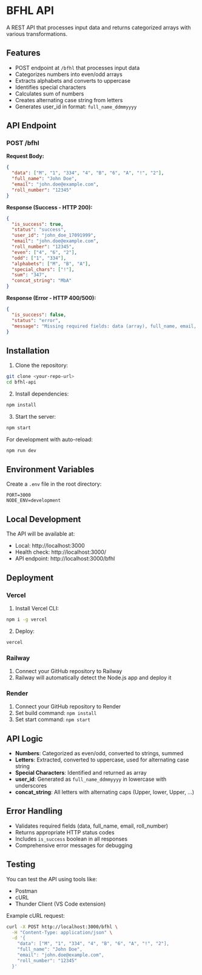 # BFHL API

A REST API that processes input data and returns categorized arrays with various transformations.

## Features

- POST endpoint at `/bfhl` that processes input data
- Categorizes numbers into even/odd arrays
- Extracts alphabets and converts to uppercase
- Identifies special characters
- Calculates sum of numbers
- Creates alternating case string from letters
- Generates user_id in format: `full_name_ddmmyyyy`

## API Endpoint

### POST /bfhl

**Request Body:**
```json
{
  "data": ["M", "1", "334", "4", "B", "6", "A", "!", "2"],
  "full_name": "John Doe",
  "email": "john.doe@example.com",
  "roll_number": "12345"
}
```

**Response (Success - HTTP 200):**
```json
{
  "is_success": true,
  "status": "success",
  "user_id": "john_doe_17091999",
  "email": "john.doe@example.com",
  "roll_number": "12345",
  "even": ["4", "6", "2"],
  "odd": ["1", "334"],
  "alphabets": ["M", "B", "A"],
  "special_chars": ["!"],
  "sum": "347",
  "concat_string": "MbA"
}
```

**Response (Error - HTTP 400/500):**
```json
{
  "is_success": false,
  "status": "error",
  "message": "Missing required fields: data (array), full_name, email, roll_number"
}
```

## Installation

1. Clone the repository:
```bash
git clone <your-repo-url>
cd bfhl-api
```

2. Install dependencies:
```bash
npm install
```

3. Start the server:
```bash
npm start
```

For development with auto-reload:
```bash
npm run dev
```

## Environment Variables

Create a `.env` file in the root directory:
```
PORT=3000
NODE_ENV=development
```

## Local Development

The API will be available at:
- Local: http://localhost:3000
- Health check: http://localhost:3000/
- API endpoint: http://localhost:3000/bfhl

## Deployment

### Vercel

1. Install Vercel CLI:
```bash
npm i -g vercel
```

2. Deploy:
```bash
vercel
```

### Railway

1. Connect your GitHub repository to Railway
2. Railway will automatically detect the Node.js app and deploy it

### Render

1. Connect your GitHub repository to Render
2. Set build command: `npm install`
3. Set start command: `npm start`

## API Logic

- **Numbers**: Categorized as even/odd, converted to strings, summed
- **Letters**: Extracted, converted to uppercase, used for alternating case string
- **Special Characters**: Identified and returned as array
- **user_id**: Generated as `full_name_ddmmyyyy` in lowercase with underscores
- **concat_string**: All letters with alternating caps (Upper, lower, Upper, ...)

## Error Handling

- Validates required fields (data, full_name, email, roll_number)
- Returns appropriate HTTP status codes
- Includes `is_success` boolean in all responses
- Comprehensive error messages for debugging

## Testing

You can test the API using tools like:
- Postman
- cURL
- Thunder Client (VS Code extension)

Example cURL request:
```bash
curl -X POST http://localhost:3000/bfhl \
  -H "Content-Type: application/json" \
  -d '{
    "data": ["M", "1", "334", "4", "B", "6", "A", "!", "2"],
    "full_name": "John Doe",
    "email": "john.doe@example.com",
    "roll_number": "12345"
  }'
```
